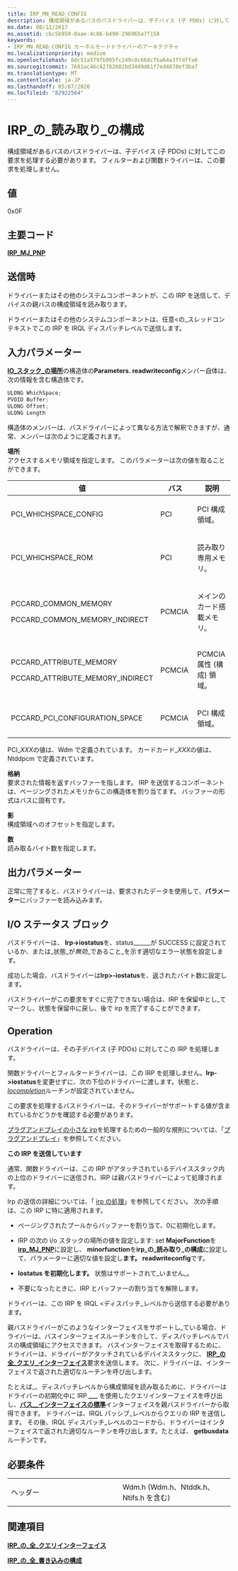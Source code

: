 ```yaml
---
title: IRP_MN_READ_CONFIG
description: 構成領域があるバスのバスドライバーは、子デバイス (子 PDOs) に対してこの要求を処理する必要があります。 フィルターおよび関数ドライバーは、この要求を処理しません。
ms.date: 08/12/2017
ms.assetid: cbc5b959-0aae-4c86-b490-296965a7f158
keywords:
- IRP_MN_READ_CONFIG カーネルモードドライバーのアーキテクチャ
ms.localizationpriority: medium
ms.openlocfilehash: 8dc51a579fb995fc249c0c66dcfba64a3ffdffa6
ms.sourcegitcommit: 7681ac46c42782602bd3449d61f7ed4870ef3ba7
ms.translationtype: MT
ms.contentlocale: ja-JP
ms.lasthandoff: 05/07/2020
ms.locfileid: "82922564"
---
```

# <a name="irp_mn_read_config"></a>IRP\_の\_読み取り\_の構成


構成領域があるバスのバスドライバーは、子デバイス (子 PDOs) に対してこの要求を処理する必要があります。 フィルターおよび関数ドライバーは、この要求を処理しません。

## <a name="value"></a>値

0x0F

<a name="major-code"></a>主要コード
----------

[**IRP\_MJ\_PNP**](irp-mj-pnp.md)

<a name="when-sent"></a>送信時
---------

ドライバーまたはその他のシステムコンポーネントが、この IRP を送信して、デバイスの親バスの構成領域を読み取ります。

ドライバーまたはその他のシステムコンポーネントは、任意&lt;の\_スレッドコンテキストでこの IRP を IRQL ディスパッチレベルで送信します。

## <a name="input-parameters"></a>入力パラメーター


[**IO\_スタック\_の場所**](https://docs.microsoft.com/windows-hardware/drivers/ddi/wdm/ns-wdm-_io_stack_location)の構造体の**Parameters. readwriteconfig**メンバー自体は、次の情報を含む構造体です。

```cpp
ULONG WhichSpace;
PVOID Buffer;
ULONG Offset;
ULONG Length
```

構造体のメンバーは、バスドライバーによって異なる方法で解釈できますが、通常、メンバーは次のように定義されます。

<a href="" id="whichspace"></a>**場所**  
アクセスするメモリ領域を指定します。 このパラメーターは次の値を取ることができます。

<table>
<colgroup>
<col width="33%" />
<col width="33%" />
<col width="33%" />
</colgroup>
<thead>
<tr class="header">
<th>値</th>
<th>バス</th>
<th>説明</th>
</tr>
</thead>
<tbody>
<tr class="odd">
<td><p>PCI_WHICHSPACE_CONFIG</p></td>
<td><p>PCI</p></td>
<td><p>PCI 構成領域。</p></td>
</tr>
<tr class="even">
<td><p>PCI_WHICHSPACE_ROM</p></td>
<td><p>PCI</p></td>
<td><p>読み取り専用メモリ。</p></td>
</tr>
<tr class="odd">
<td><p>PCCARD_COMMON_MEMORY</p>
<p>PCCARD_COMMON_MEMORY_INDIRECT</p></td>
<td><p>PCMCIA</p></td>
<td><p>メインのカード搭載メモリ。</p></td>
</tr>
<tr class="even">
<td><p>PCCARD_ATTRIBUTE_MEMORY</p>
<p>PCCARD_ATTRIBUTE_MEMORY_INDIRECT</p></td>
<td><p>PCMCIA</p></td>
<td><p>PCMCIA 属性 (構成) 領域。</p></td>
</tr>
<tr class="odd">
<td><p>PCCARD_PCI_CONFIGURATION_SPACE</p></td>
<td><p>PCMCIA</p></td>
<td><p>PCI 構成領域。</p></td>
</tr>
</tbody>
</table>

 

PCI\_*XXX*の値は、Wdm で定義されています。 カードカード\_*XXX*の値は、Ntddpcm で定義されています。

<a href="" id="buffer"></a>**格納**  
要求された情報を返すバッファーを指します。 IRP を送信するコンポーネントは、ページングされたメモリからこの構造体を割り当てます。 バッファーの形式はバスに固有です。

<a href="" id="offset"></a>**影**  
構成領域へのオフセットを指定します。

<a href="" id="length"></a>**数**  
読み取るバイト数を指定します。

## <a name="output-parameters"></a>出力パラメーター


正常に完了すると、バスドライバーは、要求されたデータを使用して、**パラメーター**にバッファーを読み込みます。

## <a name="io-status-block"></a>I/O ステータス ブロック


バスドライバーは、 **Irp-&gt;iostatus**を、status\_\_\_\_\_\_が SUCCESS に設定されているか、または\_状態\_が*無効*\_であること\_を示す適切なエラー状態を設定します。

成功した場合、バスドライバーは**Irp&gt;-iostatus**を、返されたバイト数に設定します。

バスドライバーがこの要求をすぐに完了できない場合は、IRP を保留中とし\_てマークし、状態を保留中に戻し、後で irp を完了することができます。

<a name="operation"></a>Operation
---------

バスドライバーは、その子デバイス (子 PDOs) に対してこの IRP を処理します。

関数ドライバーとフィルタードライバーは、この IRP を処理しません。**Irp-&gt;iostatus**を変更せずに、次の下位のドライバーに渡します。状態と、 [*Iocompletion*](https://docs.microsoft.com/windows-hardware/drivers/ddi/wdm/nc-wdm-io_completion_routine)ルーチンが設定されていません。

この要求を処理するバスドライバーは、そのドライバーがサポートする値が含まれているかどうかを確認する必要があります。

[プラグアンドプレイの小さな irp](plug-and-play-minor-irps.md)を処理するための一般的な規則については、「[プラグアンドプレイ](https://docs.microsoft.com/windows-hardware/drivers/kernel/implementing-plug-and-play)」を参照してください。

**この IRP を送信しています**

通常、関数ドライバーは、この IRP がアタッチされているデバイススタック内の上位のドライバーに送信され、IRP は親バスドライバーによって処理されます。

Irp の送信の詳細については、「 [irp の処理](https://docs.microsoft.com/windows-hardware/drivers/kernel/handling-irps)」を参照してください。 次の手順は、この IRP に特に適用されます。

-   ページングされたプールからバッファーを割り当て、0に初期化します。

-   IRP の次の i/o スタックの場所の値を設定します: set **MajorFunction**を[**irp\_MJ\_PNP**](irp-mj-pnp.md)に設定し、 **minorfunction**を**irp\_の\_読み取り\_の構成**に設定して、パラメーターに適切な値を設定し**ます。 readwriteconfig**です。

-   **Iostatus を初期化します。** 状態はサポートされて\_いません\_。

-   不要になったときに、IRP とバッファーの割り当てを解除します。

ドライバーは、この IRP を IRQL &lt;ディスパッチ\_レベルから送信する必要があります。

親バスドライバーがこのようなインターフェイスをサポートし\_ている場合、ドライバーは、バスインターフェイスルーチンを介して、ディスパッチレベルでバスの構成領域にアクセスできます。 バスインターフェイスを取得するために、ドライバーは、ドライバーがアタッチされているデバイススタックに、 [**IRP\_の全\_クエリ\_インターフェイス**](irp-mn-query-interface.md)要求を送信します。 次に、ドライバーは、インターフェイスで返された適切なルーチンを呼び出します。

たとえば\_、ディスパッチレベルから構成領域を読み取るために、ドライバーはドライバーの初期化中に IRP **\_\_\_** を使用したクエリインターフェイスを呼び出し、[**バス\_\_インターフェイスの標準**](https://docs.microsoft.com/windows-hardware/drivers/ddi/wdm/ns-wdm-_bus_interface_standard)インターフェイスを親バスドライバーから取得できます。 ドライバーは、IRQL パッシブ\_レベルからクエリの IRP を送信します。 その後、IRQL ディスパッチ\_レベルのコードから、ドライバーはインターフェイスで返された適切なルーチンを呼び出します。たとえば、 **getbusdata**ルーチンです。

<a name="requirements"></a>必要条件
------------

<table>
<colgroup>
<col width="50%" />
<col width="50%" />
</colgroup>
<tbody>
<tr class="odd">
<td><p>ヘッダー</p></td>
<td>Wdm.h (Wdm.h、Ntddk.h、Ntifs.h を含む)</td>
</tr>
</tbody>
</table>

## <a name="see-also"></a>関連項目


[**IRP\_の\_全\_クエリインターフェイス**](irp-mn-query-interface.md)

[**IRP\_の\_全\_書き込みの構成**](irp-mn-write-config.md)

 

 




